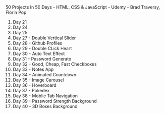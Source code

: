 50 Projects In 50 Days - HTML, CSS &amp; JavaScript - Udemy - Brad Traversy, Florin Pop
1. Day 21 <br>
2. Day 24 <br>
3. Day 25 <br>
4. Day 27 - Double Vertical Slider <br>
5. Day 28 - Github Profiles <br>
6. Day 29 - Double CLick Heart <br>
7. Day 30 - Auto Text Effect <br>
8. Day 31 - Password Generate <br>
9. Day 32 - Good, Cheap, Fast Checkboxes <br>
10. Day 33 - Notes App <br>
11. Day 34 - Animated Countdown <br>
12. Day 35 - Image Carousel<br>
13. Day 36 - Hoverboard<br>
14. Day 37 - Pokedex<br>
15. Day 38 - Moblie Tab Navigation <br>
16. Day 39 - Password Strength Background<br>
17. Day 40 - 3D Boxes Background<br>
